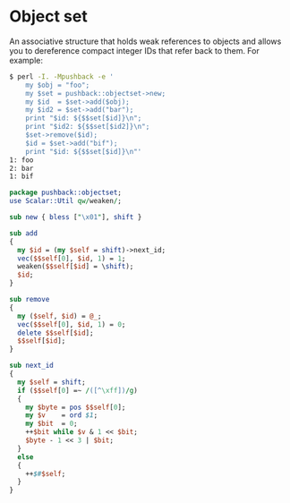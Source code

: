 # Object set
An associative structure that holds weak references to objects and allows you to
dereference compact integer IDs that refer back to them. For example:

```bash
$ perl -I. -Mpushback -e '
    my $obj = "foo";
    my $set = pushback::objectset->new;
    my $id  = $set->add($obj);
    my $id2 = $set->add("bar");
    print "$id: ${$$set[$id]}\n";
    print "$id2: ${$$set[$id2]}\n";
    $set->remove($id);
    $id = $set->add("bif");
    print "$id: ${$$set[$id]}\n"'
1: foo
2: bar
1: bif
```

```perl
package pushback::objectset;
use Scalar::Util qw/weaken/;

sub new { bless ["\x01"], shift }

sub add
{
  my $id = (my $self = shift)->next_id;
  vec($$self[0], $id, 1) = 1;
  weaken($$self[$id] = \shift);
  $id;
}

sub remove
{
  my ($self, $id) = @_;
  vec($$self[0], $id, 1) = 0;
  delete $$self[$id];
  $$self[$id];
}

sub next_id
{
  my $self = shift;
  if ($$self[0] =~ /([^\xff])/g)
  {
    my $byte = pos $$self[0];
    my $v    = ord $1;
    my $bit  = 0;
    ++$bit while $v & 1 << $bit;
    $byte - 1 << 3 | $bit;
  }
  else
  {
    ++$#$self;
  }
}
```
